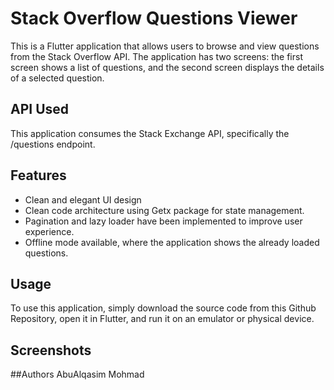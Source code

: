 # Stack Overflow Questions Viewer
This is a Flutter application that allows users to browse and view questions from the Stack Overflow API. The application has two screens: the first screen shows a list of questions, and the second screen displays the details of a selected question.

## API Used
This application consumes the Stack Exchange API, specifically the /questions endpoint.

## Features
- Clean and elegant UI design
- Clean code architecture using Getx package for state management.
- Pagination and lazy loader have been implemented to improve user experience.
- Offline mode available, where the application shows the already loaded questions.
## Usage
To use this application, simply download the source code from this Github Repository, open it in Flutter, and run it on an emulator or physical device.

## Screenshots


##Authors
AbuAlqasim Mohmad
